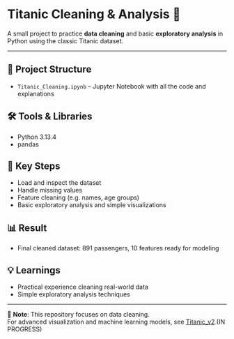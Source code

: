 # Titanic Cleaning & Analysis 🚢

A small project to practice **data cleaning** and basic **exploratory analysis** in Python using the classic Titanic dataset.

---

## 📂 Project Structure
- `Titanic_Cleaning.ipynb` – Jupyter Notebook with all the code and explanations

## 🛠️ Tools & Libraries
- Python 3.13.4
- pandas

## 🔑 Key Steps
- Load and inspect the dataset
- Handle missing values
- Feature cleaning (e.g. names, age groups)
- Basic exploratory analysis and simple visualizations

## 📊 Result
- Final cleaned dataset: 891 passengers, 10 features ready for modeling

## 💡 Learnings
- Practical experience cleaning real-world data
- Simple exploratory analysis techniques

---

📢 **Note**: This repository focuses on data cleaning.  
For advanced visualization and machine learning models, see [Titanic_v2](link).(IN PROGRESS)
